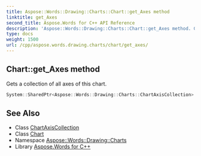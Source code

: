 ```yaml
---
title: Aspose::Words::Drawing::Charts::Chart::get_Axes method
linktitle: get_Axes
second_title: Aspose.Words for C++ API Reference
description: 'Aspose::Words::Drawing::Charts::Chart::get_Axes method. Gets a collection of all axes of this chart in C++.'
type: docs
weight: 1500
url: /cpp/aspose.words.drawing.charts/chart/get_axes/
---
```

## Chart::get_Axes method


Gets a collection of all axes of this chart.

```cpp
System::SharedPtr<Aspose::Words::Drawing::Charts::ChartAxisCollection> Aspose::Words::Drawing::Charts::Chart::get_Axes()
```

## See Also

* Class [ChartAxisCollection](../../chartaxiscollection/)
* Class [Chart](../)
* Namespace [Aspose::Words::Drawing::Charts](../../)
* Library [Aspose.Words for C++](../../../)
